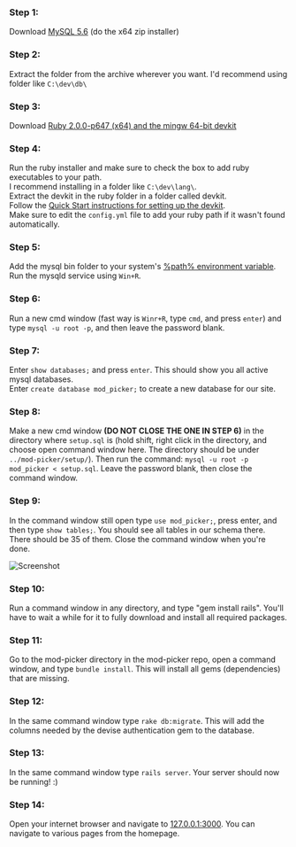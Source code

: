 ### Step 1:
Download [MySQL 5.6](https://dev.mysql.com/downloads/mysql/5.6.html)
(do the x64 zip installer)

### Step 2:
Extract the folder from the archive wherever you want. I'd recommend using folder like `C:\dev\db\`

### Step 3:
Download [Ruby 2.0.0-p647 (x64) and the mingw 64-bit devkit](http://rubyinstaller.org/downloads/)

### Step 4:
Run the ruby installer and make sure to check the box to add ruby executables to your path.  
I recommend installing in a folder like `C:\dev\lang\`.  
Extract the devkit in the ruby folder in a folder called devkit.  
Follow the [Quick Start instructions for setting up the devkit](https://github.com/oneclick/rubyinstaller/wiki/Development-Kit).  
Make sure to edit the `config.yml` file to add your ruby path if it wasn't found automatically.

### Step 5:
Add the mysql bin folder to your system's [%path% environment variable](https://dev.mysql.com/doc/mysql-windows-excerpt/5.1/en/mysql-installation-windows-path.html).
Run the mysqld service using `Win+R`.

### Step 6:
Run a new cmd window (fast way is `Winr+R`, type `cmd`, and press `enter`) and type `mysql -u root -p`, and then leave the password blank.

### Step 7:
Enter `show databases;` and press `enter`.  This should show you all active mysql databases.  
Enter `create database mod_picker;` to create a new database for our site.

### Step 8:
Make a new cmd window **(DO NOT CLOSE THE ONE IN STEP 6)** in the directory where `setup.sql` is (hold shift, right click in the directory, and choose open command window here. The directory should be under `../mod-picker/setup/`). Then run the command:  `mysql -u root -p mod_picker < setup.sql`. Leave the password blank, then close the command window.

### Step 9:
In the command window still open type `use mod_picker;`, press enter, and then type `show tables;`.  You should see all tables in our schema there.  There should be 35 of them.  Close the command window when you're done.

![Screenshot](http://puu.sh/lJmz1.png)

### Step 10:
Run a command window in any directory, and type "gem install rails".  You'll have to wait a while for it to fully download and install all required packages.

### Step 11:
Go to the mod-picker directory in the mod-picker repo, open a command window, and type `bundle install`.  This will install all gems (dependencies) that are missing.

### Step 12:
In the same command window type `rake db:migrate`.  This will add the columns needed by the devise authentication gem to the database.

### Step 13:
In the same command window type `rails server`.  Your server should now be running!  :)

### Step 14:
Open your internet browser and navigate to [127.0.0.1:3000](http://127.0.0.1:3000).  You can navigate to various pages from the homepage.
